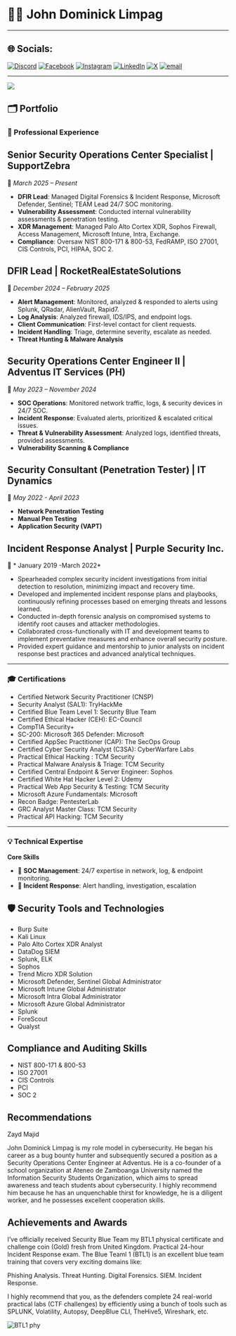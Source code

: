 # 👨‍💻 John Dominick Limpag

---

## 🌐 Socials:
[![Discord](https://img.shields.io/badge/Discord-%237289DA.svg?logo=discord&logoColor=white)](https://discord.gg/acherm4n) [![Facebook](https://img.shields.io/badge/Facebook-%231877F2.svg?logo=Facebook&logoColor=white)](https://facebook.com/Acherm4n) [![Instagram](https://img.shields.io/badge/Instagram-%23E4405F.svg?logo=Instagram&logoColor=white)](https://instagram.com/johndominick.lmpg) [![LinkedIn](https://img.shields.io/badge/LinkedIn-%230077B5.svg?logo=linkedin&logoColor=white)](https://linkedin.com/in/john-dominick-limpag-390a12264) [![X](https://img.shields.io/badge/X-black.svg?logo=X&logoColor=white)](https://x.com/jdlemps) [![email](https://img.shields.io/badge/Email-D14836?logo=gmail&logoColor=white)](mailto:johndominicklimpag@gmail.com) 

---
[![](https://visitcount.itsvg.in/api?id=Acherm4n&icon=0&color=0)](https://visitcount.itsvg.in)

<!-- Proudly created with GPRM ( https://gprm.itsvg.in ) -->

## 🗂️ Portfolio

### 💼 Professional Experience

## **Senior Security Operations Center Specialist | SupportZebra**  
📅 *March 2025 – Present*  

-  **DFIR Lead**: Managed Digital Forensics & Incident Response, Microsoft Defender, Sentinel; TEAM Lead 24/7 SOC monitoring.  
-  **Vulnerability Assessment**: Conducted internal vulnerability assessments & penetration testing.  
-  **XDR Management**: Managed Palo Alto Cortex XDR, Sophos Firewall, Access Management, Microsoft Intune, Intra, Exchange.  
-  **Compliance**: Oversaw NIST 800-171 & 800-53, FedRAMP, ISO 27001, CIS Controls, PCI, HIPAA, SOC 2.  

## **DFIR Lead | RocketRealEstateSolutions**  
📅 *December 2024 – February 2025*  

-  **Alert Management**: Monitored, analyzed & responded to alerts using Splunk, QRadar, AlienVault, Rapid7.  
-  **Log Analysis**: Analyzed firewall, IDS/IPS, and endpoint logs.  
-  **Client Communication**: First-level contact for client requests.  
-  **Incident Handling**: Triage, determine severity, escalate as needed.  
-  **Threat Hunting & Malware Analysis**  

## **Security Operations Center Engineer II | Adventus IT Services (PH)**  
📅 *May 2023 – November 2024*  

-  **SOC Operations**: Monitored network traffic, logs, & security devices in 24/7 SOC.  
-  **Incident Response**: Evaluated alerts, prioritized & escalated critical issues.  
-  **Threat & Vulnerability Assessment**: Analyzed logs, identified threats, provided assessments.  
-  **Vulnerability Scanning & Compliance**  

## **Security Consultant (Penetration Tester) | IT Dynamics**  
📅 *May 2022 - April 2023*  

-  **Network Penetration Testing**  
-  **Manual Pen Testing**  
-  **Application Security (VAPT)** 

## **Incident Response Analyst | Purple Security Inc.**  
📅 * January 2019 -March 2022*  

-  Spearheaded complex security incident investigations from initial detection to resolution, minimizing impact and recovery time.  
-  Developed and implemented incident response plans and playbooks, continuously refining processes based on emerging threats and lessons learned.  
-  Conducted in-depth forensic analysis on compromised systems to identify root causes and attacker methodologies.  
-  Collaborated cross-functionally with IT and development teams to implement preventative measures and enhance overall security posture.  
-  Provided expert guidance and mentorship to junior analysts on incident response best practices and advanced analytical techniques.  


---

### 🎓 Certifications
- Certified Network Security Practitioner (CNSP)
- Security Analyst (SAL1): TryHackMe
- Certified Blue Team Level 1: Security Blue Team
- Certified Ethical Hacker (CEH): EC-Council
- CompTIA Security+ 
- SC-200: Microsoft 365 Defender: Microsoft
- Certified AppSec Practitioner (CAP): The SecOps Group
- Certified Cyber Security Analyst (C3SA): CyberWarfare Labs
- Practical Ethical Hacking : TCM Security
- Practical Malware Analysis & Triage: TCM Security
- Certified Central Endpoint & Server Engineer: Sophos
- Certified White Hat Hacker Level 2: Udemy
- Practical Web App Security & Testing: TCM Security
- Microsoft Azure Fundamentals: Microsoft
- Recon Badge: PentesterLab
- GRC Analyst Master Class: TCM Security
- Practical API Hacking: TCM Security

---

### 💡 Technical Expertise

**Core Skills**

- 🏢 **SOC Management**: 24/7 expertise in network, log, & endpoint monitoring.
- 🚨 **Incident Response**: Alert handling, investigation, escalation

## 🛡️ Security Tools and Technologies
- Burp Suite
- Kali Linux
- Palo Alto Cortex XDR Analyst
- DataDog SIEM
- Splunk, ELK
- Sophos
- Trend Micro XDR Solution
- Microsoft Defender, Sentinel Global Administrator
- Microsoft Intune Global Administrator
- Microsoft Intra Global Administrator
- Microsoft Azure Global Administrator
- Splunk
- ForeScout
- Qualyst

##  Compliance and Auditing Skills
- NIST 800-171 & 800-53
- ISO 27001
- CIS Controls
- PCI
- SOC 2

##  Recommendations
Zayd Majid

John Dominick Limpag is my role model in cybersecurity. He began his career as a bug bounty hunter and subsequently secured a position as a Security Operations Center Engineer at Adventus. He is a co-founder of a school organization at Ateneo de Zamboanga University named the Information Security Students Organization, which aims to spread awareness and teach students about cybersecurity. I highly recommend him because he has an unquenchable thirst for knowledge, he is a diligent worker, and he possesses excellent cooperation skills.

##  Achievements and Awards
I’ve officially received Security Blue Team  my BTL1 physical certificate and challenge coin (Gold) fresh from United Kingdom.
Practical 24-hour Incident Response exam.
The Blue Teaml 1 (BTL1) is an excellent blue team training that covers very exciting domains like:

Phishing Analysis.
Threat Hunting.
Digital Forensics.
SIEM.
Incident Response.

I highly recommend that you, as the defenders complete 24 real-world practical labs (CTF challenges) by efficiently using a bunch of tools such as SPLUNK, Volatility, Autopsy, DeepBlue CLI, TheHive5, Wireshark, etc.

![BTL1 phy](https://github.com/user-attachments/assets/9eb95066-5ba1-418b-a788-da7999f88649)

